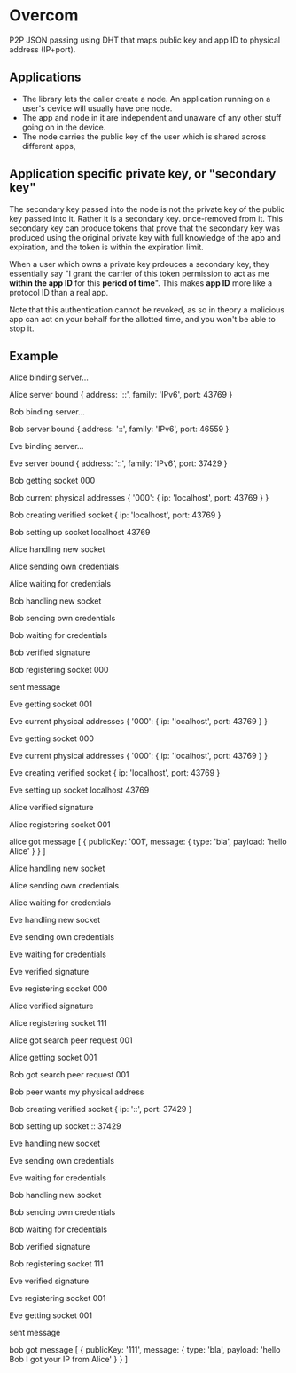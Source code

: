 # Overcom

P2P JSON passing using DHT that maps public key and app ID to physical address (IP+port).

## Applications

* The library lets the caller create a node. An application running on a user's device will usually have one node.
* The app and node in it are independent and unaware of any other stuff going on in the device.
* The node carries the public key of the user which is shared across different apps,

## Application specific private key, or "secondary key"

The secondary key passed into the node is not the private key of the public key passed into it. Rather it is a secondary key. once-removed from it. This secondary key can produce tokens that prove that the secondary key was produced using the original private key with full knowledge of the app and expiration, and the token is within the expiration limit.

When a user which owns a private key prdouces a secondary key, they essentially say "I grant the carrier of this token permission to act as me **within the app ID** for this **period of time**". This makes **app ID** more like a protocol ID than a real app.

Note that this authentication cannot be revoked, as so in theory a malicious app can act on your behalf for the allotted time, and you won't be able to stop it.

## Example

Alice binding server...

Alice server bound { address: '::', family: 'IPv6', port: 43769 }

Bob binding server...

Bob server bound { address: '::', family: 'IPv6', port: 46559 }

Eve binding server...

Eve server bound { address: '::', family: 'IPv6', port: 37429 }

Bob getting socket 000

Bob current physical addresses { '000': { ip: 'localhost', port: 43769 } }

Bob creating verified socket { ip: 'localhost', port: 43769 }

Bob setting up socket localhost 43769

Alice handling new socket

Alice sending own credentials

Alice waiting for credentials

Bob handling new socket

Bob sending own credentials

Bob waiting for credentials

Bob verified signature

Bob registering socket 000

sent message

Eve getting socket 001

Eve current physical addresses { '000': { ip: 'localhost', port: 43769 } }

Eve getting socket 000

Eve current physical addresses { '000': { ip: 'localhost', port: 43769 } }

Eve creating verified socket { ip: 'localhost', port: 43769 }

Eve setting up socket localhost 43769

Alice verified signature

Alice registering socket 001

alice got message [ { publicKey: '001', message: { type: 'bla', payload: 'hello Alice' } } ]
    
Alice handling new socket

Alice sending own credentials

Alice waiting for credentials

Eve handling new socket

Eve sending own credentials

Eve waiting for credentials

Eve verified signature

Eve registering socket 000

Alice verified signature

Alice registering socket 111

Alice got search peer request 001

Alice getting socket 001

Bob got search peer request 001

Bob peer wants my physical address

Bob creating verified socket { ip: '::', port: 37429 }

Bob setting up socket :: 37429

Eve handling new socket

Eve sending own credentials

Eve waiting for credentials

Bob handling new socket

Bob sending own credentials

Bob waiting for credentials

Bob verified signature

Bob registering socket 111

Eve verified signature

Eve registering socket 001

Eve getting socket 001

sent message

bob got message [ { publicKey: '111', message: { type: 'bla', payload: 'hello Bob I got your IP from Alice' } } ]
